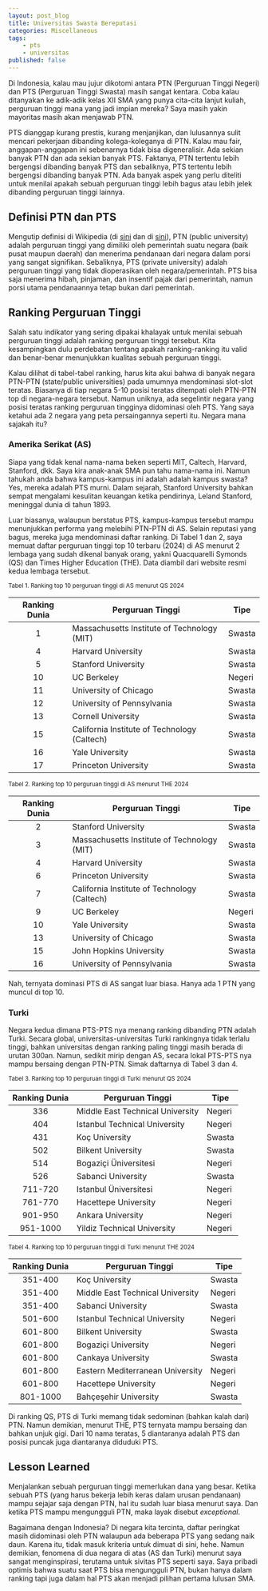 ```yaml
---
layout: post_blog
title: Universitas Swasta Bereputasi
categories: Miscellaneous
tags:
    - pts
    - universitas
published: false
---
```


Di Indonesia, kalau mau jujur dikotomi antara PTN (Perguruan Tinggi Negeri) dan PTS (Perguruan Tinggi Swasta) masih sangat kentara. Coba kalau ditanyakan ke adik-adik kelas XII SMA yang punya cita-cita lanjut kuliah, perguruan tinggi mana yang jadi impian mereka? Saya masih yakin mayoritas masih akan menjawab PTN.

PTS dianggap kurang prestis, kurang menjanjikan, dan lulusannya sulit mencari pekerjaan dibanding kolega-koleganya di PTN. Kalau mau fair, anggapan-anggapan ini sebenarnya tidak bisa digeneralisir. Ada sekian banyak PTN dan ada sekian banyak PTS. Faktanya, PTN tertentu lebih bergengsi dibanding banyak PTS dan sebaliknya, PTS tertentu lebih bergengsi dibanding banyak PTN. Ada banyak aspek yang perlu diteliti untuk menilai apakah sebuah perguruan tinggi lebih bagus atau lebih jelek dibanding perguruan tinggi lainnya.

## Definisi PTN dan PTS

Mengutip definisi di Wikipedia (di <a href="https://en.wikipedia.org/wiki/Public_university" target="_blank">sini</a> dan di <a href="https://en.wikipedia.org/wiki/Private_university" target="_blank">sini</a>), PTN (public university) adalah perguruan tinggi yang dimiliki oleh pemerintah suatu negara (baik pusat maupun daerah) dan menerima pendanaan dari negara dalam porsi yang sangat signifikan. Sebaliknya, PTS (private university) adalah perguruan tinggi yang tidak dioperasikan oleh negara/pemerintah. PTS bisa saja menerima hibah, pinjaman, dan insentif pajak dari pemerintah, namun porsi utama pendanaannya tetap bukan dari pemerintah.

## Ranking Perguruan Tinggi

Salah satu indikator yang sering dipakai khalayak untuk menilai sebuah perguruan tinggi adalah ranking perguruan tinggi tersebut. Kita kesampingkan dulu perdebatan tentang apakah ranking-ranking itu valid dan benar-benar menunjukkan kualitas sebuah  perguruan tinggi. 

Kalau dilihat di tabel-tabel ranking, harus kita akui bahwa di banyak negara PTN-PTN (state/public universities) pada umumnya mendominasi slot-slot teratas. Biasanya di tiap negara 5-10 posisi teratas ditempati oleh PTN-PTN top di negara-negara tersebut. Namun uniknya, ada segelintir negara yang posisi teratas ranking perguruan tingginya didominasi oleh PTS. Yang saya ketahui ada 2 negara yang peta persaingannya seperti itu. Negara mana sajakah itu?

### Amerika Serikat (AS)

Siapa yang tidak kenal nama-nama beken seperti MIT, Caltech, Harvard, Stanford, dkk. Saya kira anak-anak SMA pun tahu nama-nama ini. Namun tahukah anda bahwa kampus-kampus ini adalah adalah kampus swasta? Yes, mereka adalah PTS murni. Dalam sejarah, Stanford University bahkan sempat mengalami kesulitan keuangan ketika pendirinya, Leland Stanford, meninggal dunia di tahun 1893.

Luar biasanya, walaupun berstatus PTS, kampus-kampus tersebut mampu menunjukkan performa yang melebihi PTN-PTN di AS. Selain reputasi yang bagus, mereka juga mendominasi daftar ranking. Di Tabel 1 dan 2, saya memuat daftar perguruan tinggi top 10 terbaru (2024) di AS menurut 2 lembaga yang sudah dikenal banyak orang, yakni Quacquarelli Symonds (QS) dan Times Higher Education (THE). Data diambil dari website resmi kedua lembaga tersebut.

<sub>Tabel 1. Ranking top 10 perguruan tinggi di AS menurut QS 2024</sub>

| Ranking Dunia | Perguruan Tinggi                             | Tipe   |
|:-------------:|----------------------------------------------|--------|
| 1             | Massachusetts Institute of Technology (MIT)  | Swasta |
| 4             | Harvard University                           | Swasta |
| 5             | Stanford University                          | Swasta |
| 10            | UC Berkeley                                  | Negeri |
| 11            | University of Chicago                        | Swasta |
| 12            | University of Pennsylvania                   | Swasta |
| 13            | Cornell University                           | Swasta |
| 15            | California Institute of Technology (Caltech) | Swasta |
| 16            | Yale University                              | Swasta |
| 17            | Princeton University                         | Swasta |

<sub>Tabel 2. Ranking top 10 perguruan tinggi di AS menurut THE 2024</sub>

| Ranking Dunia | Perguruan Tinggi                             | Tipe   |
|:-------------:|----------------------------------------------|--------|
| 2             | Stanford University                          | Swasta |
| 3             | Massachusetts Institute of Technology (MIT)  | Swasta |
| 4             | Harvard University                           | Swasta |
| 6             | Princeton University                         | Swasta |
| 7             | California Institute of Technology (Caltech) | Swasta |
| 9             | UC Berkeley                                  | Negeri |
| 10            | Yale University                              | Swasta |
| 13            | University of Chicago                        | Swasta |
| 15            | John Hopkins University                      | Swasta |
| 16            | University of Pennsylvania                   | Swasta |

Nah, ternyata dominasi PTS di AS sangat luar biasa. Hanya ada 1 PTN yang muncul di top 10. 

### Turki

Negara kedua dimana PTS-PTS nya menang ranking dibanding PTN adalah Turki. Secara global, universitas-universitas Turki rankingnya tidak terlalu tinggi, bahkan universitas dengan ranking paling tinggi masih berada di urutan 300an. Namun, sedikit mirip dengan AS, secara lokal PTS-PTS nya mampu bersaing dengan PTN-PTN. Simak daftarnya di Tabel 3 dan 4.

<sub>Tabel 3. Ranking top 10 perguruan tinggi di Turki menurut QS 2024</sub>

| Ranking Dunia | Perguruan Tinggi                 | Tipe   |
|:-------------:|----------------------------------|--------|
| 336           | Middle East Technical University | Negeri |
| 404           | Istanbul Technical University    | Negeri |
| 431           | Koç University                   | Swasta |
| 502           | Bilkent University               | Swasta |
| 514           | Bogaziçi Üniversitesi            | Negeri |
| 526           | Sabanci University               | Swasta |
| 711-720       | Istanbul Üniversitesi            | Negeri |
| 761-770       | Hacettepe University             | Negeri |
| 901-950       | Ankara University                | Negeri |
| 951-1000      | Yildiz Technical University      | Negeri |

<sub>Tabel 4. Ranking top 10 perguruan tinggi di Turki menurut THE 2024</sub>

| Ranking Dunia | Perguruan Tinggi                 | Tipe   |
|:-------------:|----------------------------------|--------|
| 351-400       | Koç University                   | Swasta |
| 351-400       | Middle East Technical University | Negeri |
| 351-400       | Sabanci University               | Swasta |
| 501-600       | Istanbul Technical University    | Negeri |
| 601-800       | Bilkent University               | Swasta |
| 601-800       | Bogaziçi University              | Negeri |
| 601-800       | Cankaya University               | Swasta |
| 601-800       | Eastern Mediterranean University | Negeri |
| 601-800       | Hacettepe  University            | Negeri |
| 801-1000      | Bahçeşehir University            | Swasta |

Di ranking QS, PTS di Turki memang tidak sedominan (bahkan kalah dari) PTN. Namun demikian, menurut THE, PTS ternyata mampu bersaing dan bahkan unjuk gigi. Dari 10 nama teratas, 5 diantaranya adalah PTS dan posisi puncak juga diantaranya diduduki PTS.

## Lesson Learned

Menjalankan sebuah perguruan tinggi memerlukan dana yang besar. Ketika sebuah PTS (yang harus bekerja lebih keras dalam urusan pendanaan) mampu sejajar saja dengan PTN, hal itu sudah luar biasa menurut saya. Dan ketika PTS mampu mengungguli PTN, maka layak disebut <i>exceptional</i>.

Bagaimana dengan Indonesia? Di negara kita tercinta, daftar peringkat masih didominasi oleh PTN walaupun ada beberapa PTS yang sedang naik daun. Karena itu, tidak masuk kriteria untuk dimuat di sini, hehe. Namun demikian, fenomena di dua negara di atas (AS dan Turki) menurut saya sangat menginspirasi, terutama untuk sivitas PTS seperti saya. Saya pribadi optimis bahwa suatu saat PTS bisa mengungguli PTN, bukan hanya dalam ranking tapi juga dalam hal PTS akan menjadi pilihan pertama lulusan SMA.
